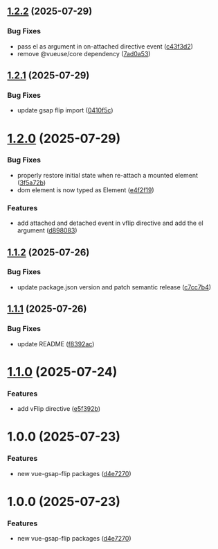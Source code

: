 ## [1.2.2](https://github.com/lavolpecheprogramma/vue-gsap-flip/compare/@vue-gsap-flip/core@1.2.1...@vue-gsap-flip/core@1.2.2) (2025-07-29)


### Bug Fixes

* pass el as argument in on-attached directive event ([c43f3d2](https://github.com/lavolpecheprogramma/vue-gsap-flip/commit/c43f3d28c96e799b40014a261411b6c6bca6962d))
* remove @vueuse/core dependency ([7ad0a53](https://github.com/lavolpecheprogramma/vue-gsap-flip/commit/7ad0a53379bd837f111220640f158171cb179c15))

## [1.2.1](https://github.com/lavolpecheprogramma/vue-gsap-flip/compare/@vue-gsap-flip/core@1.2.0...@vue-gsap-flip/core@1.2.1) (2025-07-29)


### Bug Fixes

* update gsap flip import ([0410f5c](https://github.com/lavolpecheprogramma/vue-gsap-flip/commit/0410f5cf4146f0948627582beb50f5f1cf78b745))

# [1.2.0](https://github.com/lavolpecheprogramma/vue-gsap-flip/compare/@vue-gsap-flip/core@1.1.2...@vue-gsap-flip/core@1.2.0) (2025-07-29)


### Bug Fixes

*  properly restore initial state when re-attach a mounted element ([3f5a72b](https://github.com/lavolpecheprogramma/vue-gsap-flip/commit/3f5a72bfa1765297b09221902a01b9e85a980d94))
* dom element is now typed as Element ([e4f2f19](https://github.com/lavolpecheprogramma/vue-gsap-flip/commit/e4f2f191e74573cbd5a210312dc06fd47f6530f9))


### Features

* add attached and detached event in vflip directive and add the el argument ([d898083](https://github.com/lavolpecheprogramma/vue-gsap-flip/commit/d898083bf6ba78bcf3e2546bf6a2182b8e17268c))

## [1.1.2](https://github.com/lavolpecheprogramma/vue-gsap-flip/compare/@vue-gsap-flip/core@1.1.1...@vue-gsap-flip/core@1.1.2) (2025-07-26)


### Bug Fixes

* update package.json version and patch semantic release ([c7cc7b4](https://github.com/lavolpecheprogramma/vue-gsap-flip/commit/c7cc7b45f829e8a2f7a75efc486d676c235f9471))

## [1.1.1](https://github.com/lavolpecheprogramma/vue-gsap-flip/compare/@vue-gsap-flip/core@1.1.0...@vue-gsap-flip/core@1.1.1) (2025-07-26)


### Bug Fixes

* update README ([f8392ac](https://github.com/lavolpecheprogramma/vue-gsap-flip/commit/f8392ac6e194dbffce99ef358f5e695c245ac754))

# [1.1.0](https://github.com/lavolpecheprogramma/vue-gsap-flip/compare/@vue-gsap-flip/core@1.0.0...@vue-gsap-flip/core@1.1.0) (2025-07-24)


### Features

* add vFlip directive ([e5f392b](https://github.com/lavolpecheprogramma/vue-gsap-flip/commit/e5f392b1ccdab233ac6b6e51614ff67adfe210f4))

# 1.0.0 (2025-07-23)


### Features

* new vue-gsap-flip packages ([d4e7270](https://github.com/lavolpecheprogramma/vue-gsap-flip/commit/d4e727068186b125248152d10e7ead20df6dd36c))

# 1.0.0 (2025-07-23)


### Features

* new vue-gsap-flip packages ([d4e7270](https://github.com/lavolpecheprogramma/vue-gsap-flip/commit/d4e727068186b125248152d10e7ead20df6dd36c))
